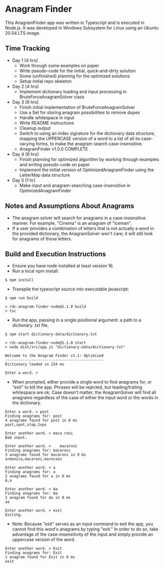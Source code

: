 # Anagram Finder

This AnagramFinder app was written in Typescript and is executed in Node.js.
It was developed in Windows Subsystem for Linux using an Ubuntu 20.04 LTS image.

## Time Tracking
- Day 1 [4 hrs]
    - Work through some examples on paper
    - Write pseudo-code for the initial, quick-and-dirty solution
    - Some (unfinished) planning for the optimized solutions 
    - Setup initial repo skeleton 
- Day 2 [4 hrs]
    - Implement dictionary loading and input processing in BruteForceAnagramSolver class
- Day 3 [9 hrs]
    - Finish initial implementation of BruteForceAnagramSolver
    - Use a Set for storing anagram possibilities to remove dupes
    - Handle whitespace in input
    - Write README instructions
    - Cleanup output
    - Switch to using an index signature for the dictionary data structure,
      mapping the UPPERCASE version of a word to a list of all its case-varying forms,
      to make the anagram search case-insensitive.
    - AnagramFinder v1.0.0 COMPLETE
- Day 4 [6 hrs]
    - Finish planning for optimized algorithm by working through examples and writing pseudo-code on paper
    - Implement the initial version of OptimizedAnagramFinder using the LetterMap data structure
- Day 5 [1 hr]
    - Make input and anagram-searching case-insensitive in OptimizedAnagramFinder
  
## Notes and Assumptions About Anagrams
- The anagram solver will search for anagrams in a case-insensitive manner.
  For example, "Cinema" is an anagram of "iceman".
- If a user provides a combination of letters that is not actually a word in the provided dictionary,
  the AnagramSolver won't care; it will still look for anagrams of those letters.
  
## Build and Execution Instructions

- Ensure you have node installed at least version 16.
- Run a local npm install:
```shell
$ npm install
```
- Transpile the typescript source into executable javascript:
```shell
$ npm run build

> rdc-anagram-finder-node@1.1.0 build
> tsc

```
- Run the app, passing in a single positional argument: a path to a dictionary .txt file.
```shell
$ npm start dictionary-data/dictionary.txt

> rdc-anagram-finder-node@1.1.0 start
> node dist/src/app.js "dictionary-data/dictionary.txt"

Welcome to the Anagram Finder v1.1: Optimized
---------------------------------------------
Dictionary loaded in 234 ms

Enter a word. >
```
- When prompted, either provide a single word to find anagrams for, or "exit" to kill the app.
  Phrases will be rejected, but leading/trailing whitespace are ok.
  Case doesn't matter; the AnagramSolver will find all anagrams
  regardless of the case of either the input word or the words in the dictionary.
```shell
Enter a word. > post
Finding anagrams for: post
4 anagrams found for post in 0 ms
post,spot,stop,tops

Enter another word. > maca roni
Bad input.

Enter another word. >    macaroni
Finding anagrams for: macaroni
3 anagrams found for macaroni in 9 ms
armonica,macaroni,marocain

Enter another word. > a
Finding anagrams for: a
2 anagrams found for a in 0 ms
A,a

Enter another word. > Aa
Finding anagrams for: Aa
1 anagram found for Aa in 0 ms
aa

Enter another word. > exit
Exiting.
```
- Note: Because "exit" serves as an input command to exit the app,
  you cannot find this word's anagrams by typing "exit."
  In order to do so, take advantage of the case-insensitivity of the input and
  simply provide an uppercase version of the word.
```shell
Enter another word. > Exit
Finding anagrams for: Exit
1 anagram found for Exit in 0 ms
exit
```
